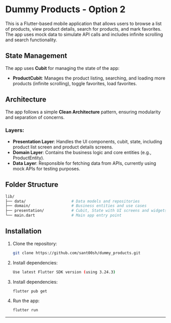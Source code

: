 
# Dummy Products - Option 2

This is a Flutter-based mobile application that allows users to browse a list of products, view product details, search for products, and mark favorites. The app uses mock data to simulate API calls and includes infinite scrolling and search functionality.

## State Management

The app uses **Cubit** for managing the state of the app:

- **ProductCubit**: Manages the product listing, searching, and loading more products (infinite scrolling), toggle favorites, load favorites.

## Architecture

The app follows a simple **Clean Architecture** pattern, ensuring modularity and separation of concerns.

### Layers:

- **Presentation Layer**: Handles the UI components, cubit, state, including product list screen and product details screens.
- **Domain Layer**: Contains the business logic and core entities (e.g., ProductEntity).
- **Data Layer**: Responsible for fetching data from APIs, currently using mock APIs for testing purposes.

## Folder Structure

```bash
lib/
├── data/                    # Data models and repositories
├── domain/                  # Business entities and use cases
├── presentation/            # Cubit, State with UI screens and widgets
└── main.dart                # Main app entry point
```

## Installation

1. Clone the repository:
   ```bash
   git clone https://github.com/sant00sh/dummy_products.git
   ```
   
2. Install dependencies:
   ```bash
   Use latest Flutter SDK version (using 3.24.3)
   ```

2. Install dependencies:
   ```bash
   flutter pub get
   ```

3. Run the app:
   ```bash
   flutter run
   ```

---
